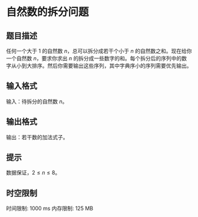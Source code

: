# 自然数的拆分问题

## 题目描述

任何一个大于 $1$ 的自然数 $n$，总可以拆分成若干个小于 $n$ 的自然数之和。现在给你一个自然数 $n$，要求你求出 $n$ 的拆分成一些数字的和。每个拆分后的序列中的数字从小到大排序。然后你需要输出这些序列，其中字典序小的序列需要优先输出。


## 输入格式

输入：待拆分的自然数 $n$。


## 输出格式

输出：若干数的加法式子。


## 提示

数据保证，$2\leq n\le 8$。

## 时空限制

时间限制: 1000 ms
内存限制: 125 MB
